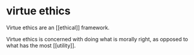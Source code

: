 # virtue ethics

Virtue ethics are an [[ethical]] framework.

Virtue ethics is concerned with doing what is morally right, as opposed to what has the most [[utility]].
